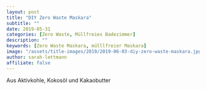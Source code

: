 ```yaml
---
layout: post
title: "DIY Zero Waste Maskara"
subtitle: ""
date: 2019-05-31
categories: [Zero Waste, Müllfreies Badezimmer]
description: ""
keywords: [Zero Waste Maskara, mülllfreier Maskara]
image: "/assets/title-images/2019/2019-06-03-diy-zero-waste-maskara.jpg"
author: sarah-lettmann
affiliate: false
---
```



Aus Aktivkohle, Kokosöl und Kakaobutter

